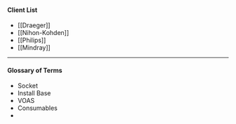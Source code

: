 


#### Client List
- [[Draeger]]
- [[Nihon-Kohden]]
- [[Philips]]
- [[Mindray]]
---
#### Glossary of Terms
- Socket
- Install Base
- VOAS
- Consumables
- 